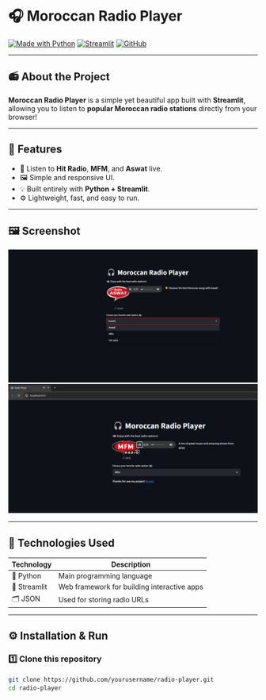 # 🎧 Moroccan Radio Player

[![Made with Python](https://img.shields.io/badge/Made%20with-Python-3776AB?style=for-the-badge&logo=python&logoColor=white)](https://www.python.org/)
[![Streamlit](https://img.shields.io/badge/Powered%20by-Streamlit-FF4B4B?style=for-the-badge&logo=streamlit&logoColor=white)](https://streamlit.io/)
[![GitHub](https://img.shields.io/badge/Author-Younes%20Saidi-181717?style=for-the-badge&logo=github)](https://github.com/younessaidi)

---

## 📻 About the Project

 **Moroccan Radio Player** is a simple yet beautiful app built with **Streamlit**,  
allowing you to listen to **popular Moroccan radio stations** directly from your browser!

---

## 🚀 Features
- 🎵 Listen to **Hit Radio**, **MFM**, and **Aswat** live.
- 🖼️ Simple and responsive UI.
- 💡 Built entirely with **Python + Streamlit**.
- ⚙️ Lightweight, fast, and easy to run.

---
## 🖼️ Screenshot

![App Screenshot](https://github.com/younessaidi/Moroccan-Radio-Player/blob/main/2.png?raw=true)
![App Screenshot](https://github.com/younessaidi/Moroccan-Radio-Player/blob/main/1.png?raw=true)

---

## 🧠 Technologies Used
| Technology | Description |
|-------------|-------------|
| 🐍 Python | Main programming language |
| 🎨 Streamlit | Web framework for building interactive apps |
| 🗂️ JSON | Used for storing radio URLs |

---

## ⚙️ Installation & Run

### 1️⃣ Clone this repository
```bash
git clone https://github.com/yourusername/radio-player.git
cd radio-player
